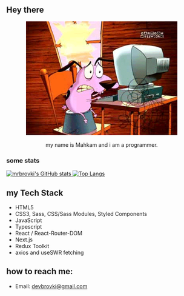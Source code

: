 ## Hey there
<p align="center">
  <img src="./giphy.gif" width="400px" alt="oops">
</p>

<p align="center">
my name is Mahkam and i am a programmer.
</p>
  
### some stats
[![mrbrovki's GitHub stats](https://github-readme-stats.vercel.app/api?username=mrbrovki&show_icons=true&theme=gruvbox)
![Top Langs](https://github-readme-stats.vercel.app/api/top-langs/?username=mrbrovki&layout=compact&theme=dark)](https://github.com/anuraghazra/github-readme-stats)


## my Tech Stack
- HTML5
- CSS3, Sass, CSS/Sass Modules, Styled Components
- JavaScript
- Typescript
- React / React-Router-DOM
- Next.js
- Redux Toolkit
- axios and useSWR fetching

## how to reach me: 
- Email: devbrovki@gmail.com
